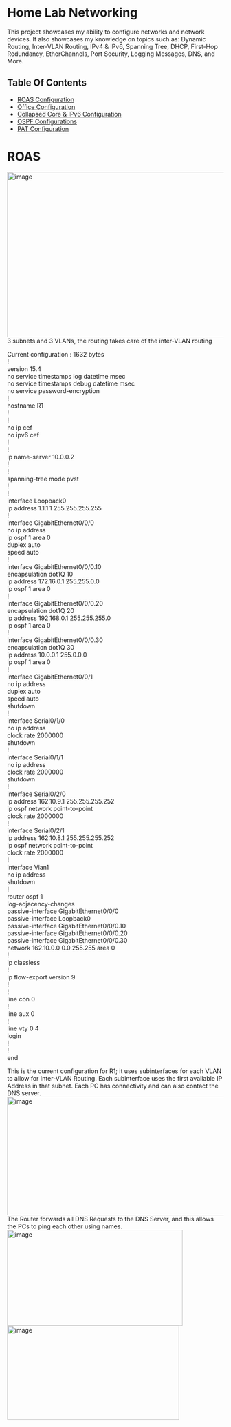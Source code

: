 # Home Lab Networking
This project showcases my ability to configure networks and network devices. It also showcases my knowledge on topics such as: Dynamic Routing, Inter-VLAN Routing, IPv4 & IPv6, Spanning Tree, DHCP, First-Hop Redundancy, EtherChannels, Port Security, Logging Messages, DNS, and More.

## Table Of Contents

- [ROAS Configuration](#ROAS)
- [Office Configuration](#Office)
- [Collapsed Core & IPv6 Configuration](#Collapsed)
- [OSPF Configurations](#OPSF)
- [PAT Configuration](#PAT)

# ROAS
<img width="592" height="383" alt="image" src="https://github.com/user-attachments/assets/991c1a0d-980d-4561-877a-472a8a0c64f2" /><br/>
3 subnets and 3 VLANs, the routing takes care of the inter-VLAN routing 

Current configuration : 1632 bytes<br/>
!<br/>
version 15.4<br/>
no service timestamps log datetime msec<br/>
no service timestamps debug datetime msec<br/>
no service password-encryption<br/>
!<br/>
hostname R1<br/>
!<br/>
!<br/>
no ip cef<br/>
no ipv6 cef<br/>
!<br/>
!<br/>
ip name-server 10.0.0.2<br/>
!<br/>
!<br/>
spanning-tree mode pvst<br/>
!<br/>
!<br/>
interface Loopback0<br/>
 ip address 1.1.1.1 255.255.255.255<br/>
!<br/>
interface GigabitEthernet0/0/0<br/>
 no ip address<br/>
 ip ospf 1 area 0<br/>
 duplex auto<br/>
 speed auto<br/>
!<br/>
interface GigabitEthernet0/0/0.10<br/>
 encapsulation dot1Q 10<br/>
 ip address 172.16.0.1 255.255.0.0<br/>
 ip ospf 1 area 0<br/>
!<br/>
interface GigabitEthernet0/0/0.20<br/>
 encapsulation dot1Q 20<br/>
 ip address 192.168.0.1 255.255.255.0<br/>
 ip ospf 1 area 0<br/>
!<br/>
interface GigabitEthernet0/0/0.30<br/>
 encapsulation dot1Q 30<br/>
 ip address 10.0.0.1 255.0.0.0<br/>
 ip ospf 1 area 0<br/>
!<br/>
interface GigabitEthernet0/0/1<br/>
 no ip address<br/>
 duplex auto<br/>
 speed auto<br/>
 shutdown<br/>
!<br/>
interface Serial0/1/0<br/>
 no ip address<br/>
 clock rate 2000000<br/>
 shutdown<br/>
!<br/>
interface Serial0/1/1<br/>
 no ip address<br/>
 clock rate 2000000<br/>
 shutdown<br/>
!<br/>
interface Serial0/2/0<br/>
 ip address 162.10.9.1 255.255.255.252<br/>
 ip ospf network point-to-point<br/>
 clock rate 2000000<br/>
!<br/>
interface Serial0/2/1<br/>
 ip address 162.10.8.1 255.255.255.252<br/>
 ip ospf network point-to-point<br/>
 clock rate 2000000<br/>
!<br/>
interface Vlan1<br/>
 no ip address<br/>
 shutdown<br/>
!<br/>
router ospf 1<br/>
 log-adjacency-changes<br/>
 passive-interface GigabitEthernet0/0/0<br/>
 passive-interface Loopback0<br/>
 passive-interface GigabitEthernet0/0/0.10<br/>
 passive-interface GigabitEthernet0/0/0.20<br/>
 passive-interface GigabitEthernet0/0/0.30<br/>
 network 162.10.0.0 0.0.255.255 area 0<br/>
!<br/>
ip classless<br/>
!<br/>
ip flow-export version 9<br/>
!<br/>
!<br/>
line con 0<br/>
!<br/>
line aux 0<br/>
!<br/>
line vty 0 4<br/>
 login<br/>
!<br/>
!<br/>
end<br/>

This is the current configuration for R1; it uses subinterfaces for each VLAN to allow for Inter-VLAN Routing. Each subinterface uses the first available IP Address in that subnet. Each PC has connectivity and can also contact the DNS server.<br/>
<img width="514" height="275" alt="image" src="https://github.com/user-attachments/assets/560dc73b-7d6f-41e7-8b1f-12983f1841a3" /><br/>
The Router forwards all DNS Requests to the DNS Server, and this allows the PCs to ping each other using names.<br/>
<img width="408" height="222" alt="image" src="https://github.com/user-attachments/assets/2fc63978-60c4-425f-abf2-a30c8d5937e5" /><br/>
<img width="400" height="219" alt="image" src="https://github.com/user-attachments/assets/e42eca55-2346-452d-ba6a-309a795d1e5b" /><br/>

